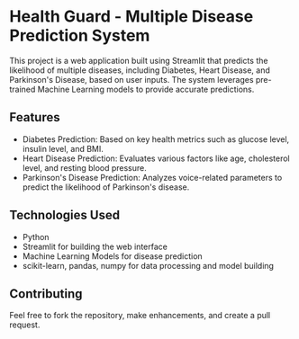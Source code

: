 # Health Guard - Multiple Disease Prediction System
This project is a web application built using Streamlit that predicts the likelihood of multiple diseases, including Diabetes, Heart Disease, and Parkinson's Disease, based on user inputs. The system leverages pre-trained Machine Learning models to provide accurate predictions.

## Features
- Diabetes Prediction: Based on key health metrics such as glucose level, insulin level, and BMI.
- Heart Disease Prediction: Evaluates various factors like age, cholesterol level, and resting blood pressure.
- Parkinson's Disease Prediction: Analyzes voice-related parameters to predict the likelihood of Parkinson's disease.

## Technologies Used
- Python
- Streamlit for building the web interface
- Machine Learning Models for disease prediction
- scikit-learn, pandas, numpy for data processing and model building

## Contributing
Feel free to fork the repository, make enhancements, and create a pull request.
